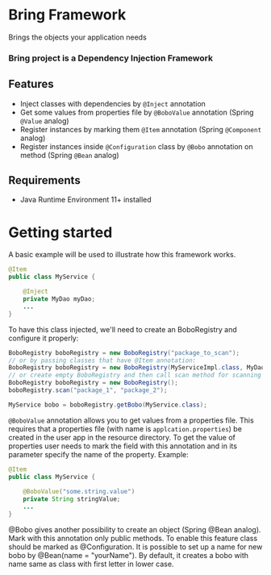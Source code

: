 # Bring Framework

Brings the objects your application needs


### Bring project is a Dependency Injection Framework

## Features
* Inject classes with dependencies by `@Inject` annotation
* Get some values from properties file by `@BoboValue` annotation (Spring `@Value` analog)
* Register instances by marking them `@Item` annotation (Spring `@Component` analog)
* Register instances inside `@Configuration` class by `@Bobo` annotation on method  (Spring `@Bean` analog)

## Requirements
* Java Runtime Environment 11+ installed

# Getting started
A basic example will be used to illustrate how this framework works.

```java
@Item
public class MyService {

    @Inject
    private MyDao myDao;
    ...    
}
```
To have this class injected, we'll need to create an BoboRegistry and configure it
properly:
```java
BoboRegistry boboRegistry = new BoboRegistry("package_to_scan");
// or by passing classes that have @Item annotation: 
BoboRegistry boboRegistry = new BoboRegistry(MyServiceImpl.class, MyDao.class);
// or create empty BoboRegistry and then call scan method for scanning item classes:
BoboRegistry boboRegistry = new BoboRegistry();
boboRegistry.scan("package_1", "package_2");

MyService bobo = boboRegistry.getBobo(MyService.class);
```
`@BoboValue` annotation allows you to get values from a properties file. 
This requires that a properties file (with name is `applcation.properties`)  be created in the user app in the resource directory. 
To get the value of properties user needs to mark the field with this annotation 
and in its parameter specify the name of the property. 
Example:
```java
@Item
public class MyService {
    
    @BoboValue("some.string.value")
    private String stringValue;
    ...    
}
```

@Bobo gives another possibility to create an object (Spring @Bean analog). Mark with this annotation only public methods.
To enable this feature class should be marked as @Configuration.
It is possible to set up a name for new bobo by @Bean(name = "yourName"). By default, it creates a bobo with name 
same as class with first letter in lower case. 

